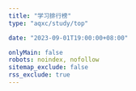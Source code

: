 ```yaml
---
title: "学习排行榜"
type: "aqxc/study/top"

date: "2023-09-01T19:00:00+08:00"

onlyMain: false
robots: noindex, nofollow
sitemap_exclude: false
rss_exclude: true
---
```

